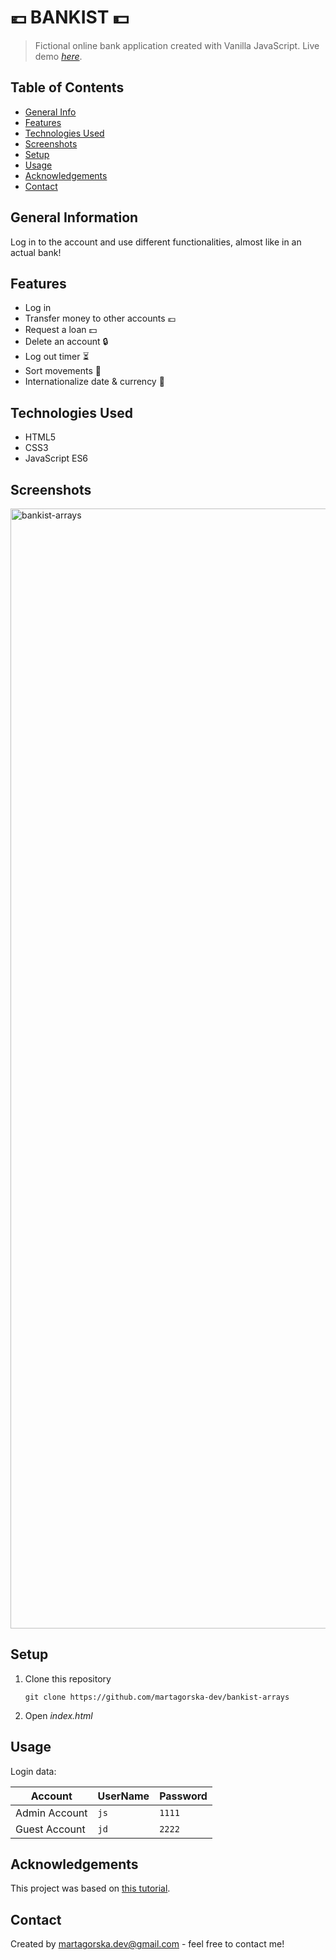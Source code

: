 # 💶 BANKIST 💵 
> Fictional online bank application created with Vanilla JavaScript.
> Live demo [_here_](https://bankist-arrays-martagorska.netlify.app).

## Table of Contents
* [General Info](#general-information)
* [Features](#features)
* [Technologies Used](#technologies-used)
* [Screenshots](#screenshots)
* [Setup](#setup)
* [Usage](#usage)
* [Acknowledgements](#acknowledgements)
* [Contact](#contact)


## General Information
Log in to the account and use different functionalities, almost like in an actual bank!


## Features
- Log in
- Transfer money to other accounts 💶
- Request a loan 💵
- Delete an account 🔒
- Log out timer ⏳
- Sort movements 🔁
- Internationalize date & currency 📅 


## Technologies Used
- HTML5
- CSS3
- JavaScript ES6


## Screenshots
<img width="1792" alt="bankist-arrays" src="https://github.com/martagorska-dev/bankist-arrays/assets/130976058/8a888368-0ea2-412b-9b13-ed919fbeba78">


## Setup
1. Clone this repository
   ```
   git clone https://github.com/martagorska-dev/bankist-arrays
   ```
3. Open  *index.html*


## Usage
Login data:

| Account       | UserName | Password |
| ------------- | -------- | -------- |
| Admin Account | `js`     | `1111`   |
| Guest Account | `jd`     | `2222`   |


## Acknowledgements
This project was based on [this tutorial](https://www.udemy.com/course/the-complete-javascript-course/).


## Contact
Created by martagorska.dev@gmail.com - feel free to contact me!
